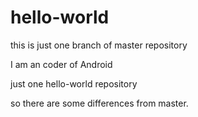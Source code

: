 # hello-world

this is just one branch of master repository 

I am an coder of Android

just one hello-world repository

so there are some differences from master.
